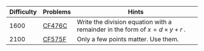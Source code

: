 | Difficulty | Problems | Hints |
| -------- | -------- | -------- |
| 1600 | [CF476C](https://codeforces.com/problemset/problem/476/C) | Write the division equation with a remainder in the form of $x=d\times y+r$ . |
| 2100 | [CF575F](https://codeforces.com/problemset/problem/575/F) | Only a few points matter. Use them. |
